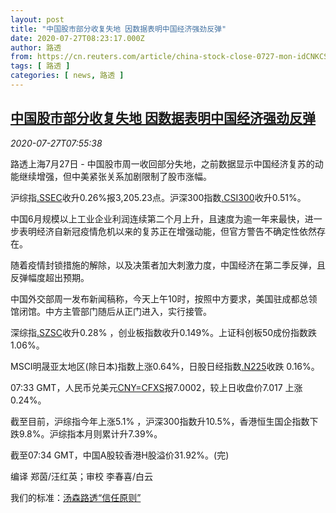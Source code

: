 ```yaml
---
layout: post
title: "中国股市部分收复失地 因数据表明中国经济强劲反弹"
date: 2020-07-27T08:23:17.000Z
author: 路透
from: https://cn.reuters.com/article/china-stock-close-0727-mon-idCNKCS24S0PF
tags: [ 路透 ]
categories: [ news, 路透 ]
---
```

<!--1595838197000-->
[中国股市部分收复失地 因数据表明中国经济强劲反弹](https://cn.reuters.com/article/china-stock-close-0727-mon-idCNKCS24S0PF)
------

<div>
<div><i>2020-07-27T07:55:38</i></div><div class="StandardArticleBody_body"><p>路透上海7月27日 - 中国股市周一收回部分失地，之前数据显示中国经济复苏的动能继续增强，但中美紧张关系加剧限制了股市涨幅。 </p><p>沪综指<a href="/investing/markets/index?symbol=.SSEC">.SSEC</a>收升0.26%报3,205.23点。沪深300指数<a href="/investing/markets/index?symbol=.CSI300">.CSI300</a>收升0.51%。 </p><p>中国6月规模以上工业企业利润连续第二个月上升，且速度为逾一年来最快，进一步表明经济自新冠疫情危机以来的复苏正在增强动能，但官方警告不确定性依然存在。 </p><p>随着疫情封锁措施的解除，以及决策者加大刺激力度，中国经济在第二季反弹，且反弹幅度超出预期。 </p><p>中国外交部周一发布新闻稿称，今天上午10时，按照中方要求，美国驻成都总领馆闭馆。中方主管部门随后从正门进入，实行接管。 </p><p>深综指<a href="/investing/markets/index?symbol=.SZSC">.SZSC</a>收升0.28% ，创业板指数收升0.149%。上证科创板50成份指数跌1.06%。 </p><p>MSCI明晟亚太地区(除日本)指数上涨0.64%，日股日经指数<a href="/investing/markets/index?symbol=.N225">.N225</a>收跌 0.16%。 </p><p>07:33 GMT，人民币兑美元<a href="/investing/currencies/quote?srcCurr=CNY&destCurr=USD">CNY=CFXS</a>报7.0002，较上日收盘价7.017 上涨0.24%。 </p><p>截至目前，沪综指今年上涨5.1% ，沪深300指数升10.5%，香港恒生国企指数下跌9.8%。沪综指本月则累计升7.39%。  </p><p>截至07:34 GMT，中国A股较香港H股溢价31.92%。(完) </p><div class="Attribution_container"><div class="Attribution_attribution"><p class="Attribution_content">编译 郑茵/汪红英；审校 李春喜/白云 </p></div></div><div class="StandardArticleBody_trustBadgeContainer"><span class="StandardArticleBody_trustBadgeTitle">我们的标准：</span><span class="trustBadgeUrl"><a href="https://www.thomsonreuters.cn/content/dam/openweb/documents/pdf/china/brochures/about-us-1.pdf">汤森路透“信任原则”</a></span></div></div>
</div>
